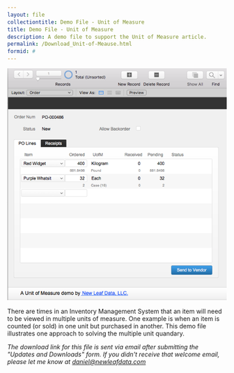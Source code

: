 ```yaml
---
layout: file
collectiontitle: Demo File - Unit of Measure
title: Demo File - Unit of Measure
description: A demo file to support the Unit of Measure article.
permalink: /Download_Unit-of-Meause.html
formid: #
---
```


![Order layout with multiple units of measure](../assets/images/fmp_demo_uofm.png)

There are times in an Inventory Management System that an item will need to be viewed in multiple units of measure.  One example is when an item is counted (or sold) in one unit but purchased in another. This demo file illustrates one approach to solving the multiple unit quandary.

*The download link for this file is sent via email after submitting the "Updates and Downloads" form.  If you didn't receive that welcome email, please let me know at daniel@newleafdata.com*

